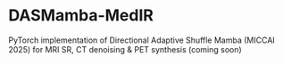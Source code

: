 # DASMamba-MedIR
PyTorch implementation of Directional Adaptive Shuffle Mamba (MICCAI 2025) for MRI SR, CT denoising &amp; PET synthesis (coming soon)

